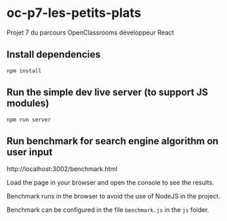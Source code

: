 # oc-p7-les-petits-plats
Projet 7 du parcours OpenClassrooms développeur React

## Install dependencies
```
npm install
```

## Run the simple dev live server (to support JS modules)
```
npm run server
```

## Run benchmark for search engine algorithm on user input

http://localhost:3002/benchmark.html

Load the page in your browser and open the console to see the results.

Benchmark runs in the browser to avoid the use of NodeJS in the project.

Benchmark can be configured in the file `benchmark.js` in the `js` folder.